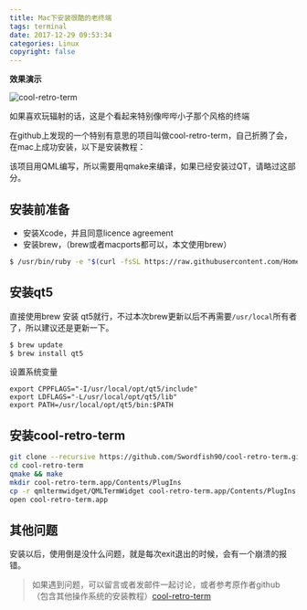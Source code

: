 ```yaml
---
title: Mac下安装很酷的老终端
tags: terminal
date: 2017-12-29 09:53:34
categories: Linux
copyright: false
---
```


**效果演示**

![cool-retro-term](/images/old.gif)

如果喜欢玩辐射的话，这是个看起来特别像哔哔小子那个风格的终端
<!-- more -->

在github上发现的一个特别有意思的项目叫做cool-retro-term，自己折腾了会，在mac上成功安装，以下是安装教程：

该项目用QML编写，所以需要用qmake来编译，如果已经安装过QT，请略过这部分。

安装前准备
---
+ 安装Xcode，并且同意licence agreement
+ 安装brew，（brew或者macports都可以，本文使用brew）

```bash
$ /usr/bin/ruby -e "$(curl -fsSL https://raw.githubusercontent.com/Homebrew/install/master/install)"
```
安装qt5
---
直接使用brew 安装 qt5就行，不过本次brew更新以后不再需要`/usr/local`所有者了，所以建议还是更新一下。
```bash
$ brew update
$ brew install qt5
```
设置系统变量
```
export CPPFLAGS="-I/usr/local/opt/qt5/include"
export LDFLAGS="-L/usr/local/opt/qt5/lib"
export PATH=/usr/local/opt/qt5/bin:$PATH
```
安装cool-retro-term
---
```bash
git clone --recursive https://github.com/Swordfish90/cool-retro-term.git
cd cool-retro-term
qmake && make
mkdir cool-retro-term.app/Contents/PlugIns
cp -r qmltermwidget/QMLTermWidget cool-retro-term.app/Contents/PlugIns
open cool-retro-term.app
```
其他问题
---
安装以后，使用倒是没什么问题，就是每次exit退出的时候，会有一个崩溃的报错。

> 如果遇到问题，可以留言或者发邮件一起讨论，或者参考原作者github
>（包含其他操作系统的安装教程）[cool-retro-term](https://github.com/Swordfish90/cool-retro-term)
